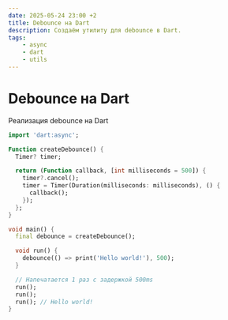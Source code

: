 ```yaml
---
date: 2025-05-24 23:00 +2
title: Debounce на Dart
description: Создаём утилиту для debounce в Dart.
tags:
    - async
    - dart
    - utils
---
```


# Debounce на Dart

Реализация debounce на Dart

```dart _code/debounce.dart:1-12
import 'dart:async';

Function createDebounce() {
  Timer? timer;

  return (Function callback, [int milliseconds = 500]) {
    timer?.cancel();
    timer = Timer(Duration(milliseconds: milliseconds), () {
      callback();
    });
  };
}
```

```dart _code/debounce.dart:14-25
void main() {
  final debounce = createDebounce();

  void run() {
    debounce(() => print('Hello world!'), 500);
  }

  // Напечатается 1 раз с задержкой 500ms
  run();
  run();
  run(); // Hello world!
}
```